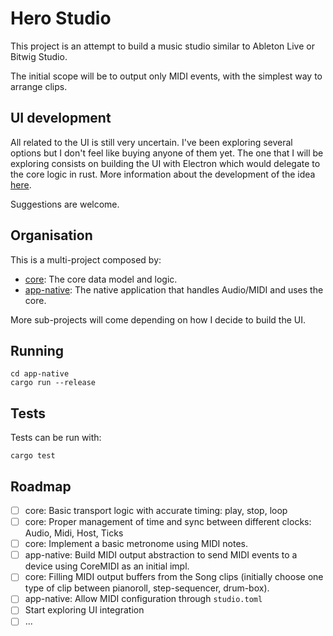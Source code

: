 # Hero Studio

This project is an attempt to build a music studio similar to Ableton Live or Bitwig Studio.

The initial scope will be to output only MIDI events, with the simplest way to arrange clips.

## UI development

All related to the UI is still very uncertain. I've been exploring several options but I don't feel like buying anyone of them yet. The one that I will be exploring consists on building the UI with Electron which would delegate to the core logic in rust. More information about the development of the idea [here](https://github.com/chris-zen/hero-studio/wiki/Electron-ideas).

Suggestions are welcome.

## Organisation

This is a multi-project composed by:

- [core](core): The core data model and logic.
- [app-native](app-native): The native application that handles Audio/MIDI and uses the core.

More sub-projects will come depending on how I decide to build the UI.

## Running

```
cd app-native
cargo run --release
```

## Tests

Tests can be run with:

```
cargo test
```

## Roadmap

- [ ] core: Basic transport logic with accurate timing: play, stop, loop
- [ ] core: Proper management of time and sync between different clocks: Audio, Midi, Host, Ticks
- [ ] core: Implement a basic metronome using MIDI notes.
- [ ] app-native: Build MIDI output abstraction to send MIDI events to a device using CoreMIDI as an initial impl.
- [ ] core: Filling MIDI output buffers from the Song clips (initially choose one type of clip between pianoroll, step-sequencer, drum-box).
- [ ] app-native: Allow MIDI configuration through `studio.toml`
- [ ] Start exploring UI integration
- [ ] ...
